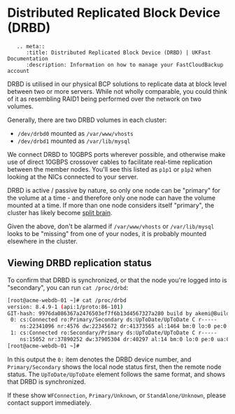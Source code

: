 # Distributed Replicated Block Device (DRBD)

```eval_rst
   .. meta::
      :title: Distributed Replicated Block Device (DRBD) | UKFast Documentation
      :description: Information on how to manage your FastCloudBackup account
```     

DRBD is utilised in our physical BCP solutions to replicate data at block level between two or more servers. While not wholly comparable, you could think of it as resembling RAID1 being performed over the network on two volumes.

Generally, there are two DRBD volumes in each cluster:

 - `/dev/drbd0` mounted as `/var/www/vhosts`
 - `/dev/drbd1` mounted as `/var/lib/mysql`

 We connect DRBD to 10GBPS ports wherever possible, and otherwise make use of direct 10GBPS crossover cables to facilitate real-time replication between the member nodes. You'll see this listed as `p1p1` or `p1p2` when looking at the NICs connected to your server.

 DRBD is active / passive by nature, so only one node can be "primary" for the volume at a time - and therefore only one node can have the volume mounted at a time. If more than one node considers itself "primary", the cluster has likely become [split brain](/dr-ha/bcp/splitbrain).

 Given the above, don't be alarmed if `/var/www/vhosts` or `/var/lib/mysql` looks to be "missing" from one of your nodes, it is probably mounted elsewhere in the cluster.

 ## Viewing DRBD replication status

 To confirm that DRBD is synchronized, or that the node you're logged into is "secondary", you can run `cat /proc/drbd`:

 ```bash
 [root@acme-webdb-01 ~]# cat /proc/drbd
 version: 8.4.9-1 (api:1/proto:86-101)
 GIT-hash: 9976da086367a2476503ef7f6b13d4567327a280 build by akemi@Build64R7, 2016-12-04 01:08:48
  0: cs:Connected ro:Primary/Secondary ds:UpToDate/UpToDate C r-----
     ns:22341096 nr:4576 dw:22345672 dr:41373565 al:1464 bm:0 lo:0 pe:0 ua:0 ap:0 ep:1 wo:f oos:0
  1: cs:Connected ro:Secondary/Primary ds:UpToDate/UpToDate C r-----
     ns:15052 nr:37890252 dw:37905304 dr:40297 al:14 bm:0 lo:0 pe:0 ua:0 ap:0 ep:1 wo:f oos:0
 [root@acme-webdb-01 ~]#
 ```

 In this output the `0:` item denotes the DRBD device number, and `Primary/Secondary` shows the local node status first, then the remote node status. The `UpToDate/UpToDate` element follows the same format, and shows that DRBD is synchronized.

 If these show `WFConnection`, `Primary/Unknown`, or `StandAlone/Unknown`, please contact support immediately.
